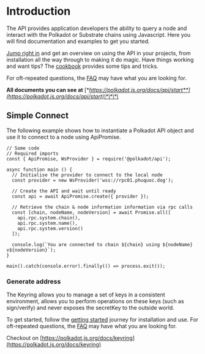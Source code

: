 # Introduction

The API provides application developers the ability to query a node and interact with the Polkadot or Substrate chains using Javascript. Here you will find documentation and examples to get you started.

[Jump right in](https://polkadot.js.org/docs/api/start) and get an overview on using the API in your projects, from installation all the way through to making it do magic. Have things working and want tips? The [cookbook](https://polkadot.js.org/docs/api/cookbook) provides some tips and tricks.

For oft-repeated questions, the [FAQ](https://polkadot.js.org/docs/api/FAQ) may have what you are looking for.

**All documents you can see at** [**https://polkadot.js.org/docs/api/start**](https://polkadot.js.org/docs/api/start)\*\*\*\*

## Simple Connect

The following example shows how to instantiate a Polkadot API object and use it to connect to a node using ApiPromise.

```
// Some code
// Required imports
const { ApiPromise, WsProvider } = require('@polkadot/api');

async function main () {
  // Initialise the provider to connect to the local node
  const provider = new WsProvider('wss://rpc01.phuquoc.dog');

  // Create the API and wait until ready
  const api = await ApiPromise.create({ provider });

  // Retrieve the chain & node information information via rpc calls
  const [chain, nodeName, nodeVersion] = await Promise.all([
    api.rpc.system.chain(),
    api.rpc.system.name(),
    api.rpc.system.version()
  ]);

  console.log(`You are connected to chain ${chain} using ${nodeName} v${nodeVersion}`);
}

main().catch(console.error).finally(() => process.exit());
```

### Generate address

The Keyring allows you to manage a set of keys in a consistent environment, allows you to perform operations on these keys (such as sign/verify) and never exposes the secretKey to the outside world.

To get started, follow the [getting started](https://polkadot.js.org/docs/keyring/start) journey for installation and use. For oft-repeated questions, the [FAQ](https://polkadot.js.org/docs/keyring/FAQ) may have what you are looking for.

Checkout on [https://polkadot.js.org/docs/keyring](https://polkadot.js.org/docs/keyring)

